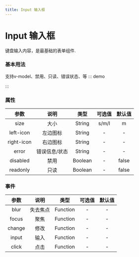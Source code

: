 ```yaml
---
title: Input 输入框
---
```

# Input 输入框
键盘输入内容，是最基础的表单组件.
### 基本用法
支持v-model、禁用、只读、错误状态、等
::: demo

<template>
    <v-input v-model="p"></v-input>
    <p>{{p}}</p>  
    <div style="padding:10px 0;">
        <p>状态</p>
        <v-input placeholder="disabled" disabled></v-input>
        <v-input placeholder="readonly" readonly></v-input>
        <v-input placeholder="error" error="输入错误"></v-input>
        <p>图标</p>
        <v-input placeholder="error" left-icon="user"></v-input>
        <p></p>
        <v-input placeholder="error" left-icon="password"></v-input>
        <p>大小</p>
        <v-input placeholder="error" left-icon="password"></v-input>
        <v-input placeholder="error" right-icon="clear" size="s"></v-input>
        <v-input placeholder="error" right-icon="search" size="l"></v-input>
    </div>
</template>

<script>
import vInput from '../../src/basic/v-input'
export default {
    data(){
        return {p:'Hello World'}
    },
    components: {
        vInput
    },
}
</script>
:::

### 属性
| 参数 | 说明 | 类型 | 可选值 | 默认值 |
| :---: | :----: | :----: | :----: | :----: |
| size  | 大小 | String | s/m/l | m |
| left-icon  | 左边图标 | String | - | - |
| right-icon  | 右边图标 | String | - | - |
| error  | 错误信息/状态 | String | - | - |
| disabled  | 禁用 | Boolean | - | false|
| readonly  | 只读 | Boolean | - | false|
### 事件
| 参数 | 说明 | 类型 | 可选值 | 默认值 |
| :---: | :----: | :----: | :----: | :----: |
| blur  | 失去焦点 | Function |-| - |
| focus  | 聚焦 | Function | - | - |
| change  | 修改 | Function | - | - |
| input  | 输入 | Function | - | - |
| click  | 点击 | Function | - | - |

